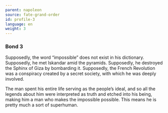 ```yaml
---
parent: napoleon
source: fate-grand-order
id: profile-3
language: en
weight: 3
---
```


### Bond 3

Supposedly, the word “impossible” does not exist in his dictionary.
Supposedly, he met Iskandar amid the pyramids.
Supposedly, he destroyed the Sphinx of Giza by bombarding it.
Supposedly, the French Revolution was a conspiracy created by a secret society, with which he was deeply involved.

The man spent his entire life serving as the people’s ideal, and so all the legends about him were interpreted as truth and etched into his being, making him a man who makes the impossible possible. This means he is pretty much a sort of superhuman.
